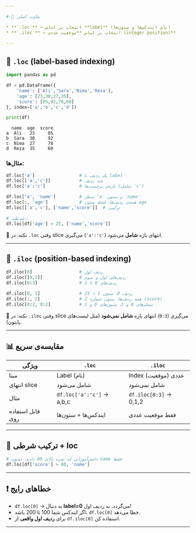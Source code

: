 ```yaml
---

# 🔑 تفاوت اصلی

* **`.loc`** → انتخاب بر اساس **label** (نام ایندکس‌ها و ستون‌ها)
* **`.iloc`** → انتخاب بر اساس **موقعیت عددی (integer position)**

---
```


## 🎯 `.loc` (label-based indexing)

```python
import pandas as pd

df = pd.DataFrame({
    'name': ['Ali','Sara','Nima','Reza'],
    'age': [23,30,27,35],
    'score': [85,92,78,60]
}, index=['a','b','c','d'])

print(df)
```

```
  name  age  score
a  Ali   23     85
b  Sara  30     92
c  Nima  27     78
d  Reza  35     60
```

### مثال‌ها:

```python
df.loc['a']                 # یک ردیف با label
df.loc[['a','c']]           # چند ردیف
df.loc['a':'c']             # بازه‌ی برچسب‌ها (شامل 'c')

df.loc['a', 'name']         # سطر 'a' و ستون 'name'
df.loc[:, 'age']            # همه‌ی ردیف‌ها، فقط ستون age
df.loc[['a','c'], ['name','score']]  # ترکیبی

# شرطی:
df.loc[df['age'] > 25, ['name','score']]
```

📌 نکته: در `.loc` وقتی slice می‌گیری (`'a':'c'`) انتهای بازه **شامل** می‌شود.

---

## 🎯 `.iloc` (position-based indexing)

```python
df.iloc[0]                  # ردیف اول
df.iloc[[0,2]]              # ردیف‌های اول و سوم
df.iloc[0:3]                # ردیف‌های 0 تا 2

df.iloc[0, 1]               # ردیف 0، ستون 1 → 23
df.iloc[:, 2]               # همه ردیف‌ها، ستون شماره 2 (score)
df.iloc[0:2, 0:2]           # سطرهای 0 و 1، ستون‌های 0 و 1
```

📌 نکته: در `.iloc` وقتی slice می‌گیری (`0:3`) انتهای بازه **شامل نمی‌شود** (مثل لیست‌های پایتون).

---

## 📊 مقایسه‌ی سریع

| ویژگی            | `.loc`                    | `.iloc`                |
| ---------------- | ------------------------- | ---------------------- |
| مبنا             | Label (نام)               | Index عددی (موقعیت)    |
| انتهای slice     | شامل می‌شود               | شامل نمی‌شود           |
| مثال             | `df.loc['a':'c']` → a,b,c | `df.iloc[0:3]` → 0,1,2 |
| قابل استفاده روی | ایندکس‌ها + ستون‌ها       | فقط موقعیت عددی        |

---

## 🧩 ترکیب شرطی + loc

```python
# دانش‌آموزانی که نمره بالای 80 دارند، ستون name فقط
df.loc[df['score'] > 80, 'name']
```

---

## ❗ خطاهای رایج

* `df.loc[0]` → به دنبال **label=0** می‌گردد، نه ردیف اول!
* اگر ایندکس شما 100 تا 200 باشد، `df.loc[0]` خطا می‌دهد.
* برای **ردیف اول واقعی** از `df.iloc[0]` استفاده کن.

---

